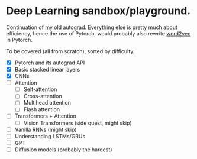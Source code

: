 # Deep Learning sandbox/playground.

Continuation of [my old autograd](https://github.com/michael-0acf4/auto-diff-playground). Everything else is pretty much about efficiency, hence the use of Pytorch, would probably also rewrite [word2vec](https://github.com/michael-0acf4/yw2v) in Pytorch.


To be covered (all from scratch), sorted by difficulty.

- [x] Pytorch and its autograd API
- [x] Basic stacked linear layers
- [x] CNNs
- [ ] Attention
    - [ ] Self-attention
    - [ ] Cross-attention
    - [ ] Multihead attention
    - [ ] Flash attention
- [ ] Transformers + Attention
    - [ ] Vision Transformers (side quest, might skip)
- [ ] Vanilla RNNs (might skip)
- [ ] Understanding LSTMs/GRUs
- [ ] GPT
- [ ] Diffusion models (probably the hardest)
